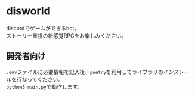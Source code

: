 # disworld
discordでゲームができるbot。  
ストーリー重視の新感覚RPGをお楽しみください。  

## 開発者向け
`.env`ファイルに必要情報を記入後、`poetry`を利用してライブラリのインストールを行なってください。  
`python3 main.py`で動作します。